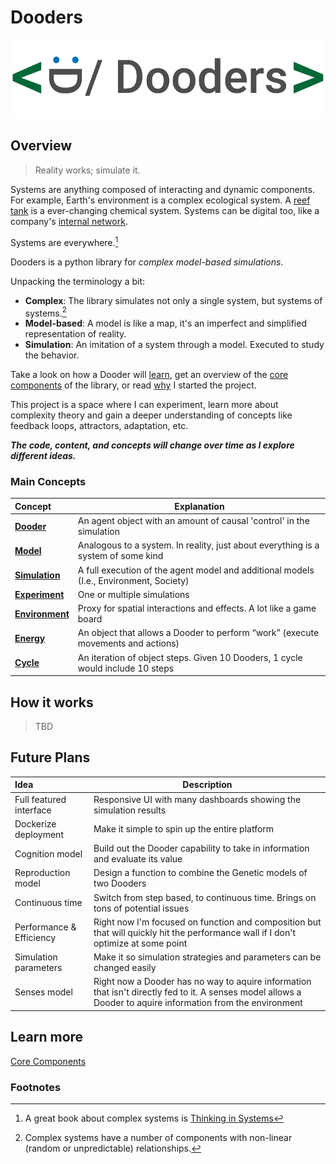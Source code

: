 
# Dooders

![dooders logo](./docs/dooder_logo.png)
  
## Overview

> Reality works; simulate it.  

Systems are anything composed of interacting and dynamic components. For example, Earth's environment is a complex ecological system. A [reef tank](https://www.saltwateraquariumblog.com/9-most-important-reef-tank-aquarium-water-parameters/) is a ever-changing chemical system. Systems can be digital too, like a company's [internal network](https://online.visual-paradigm.com/servlet/editor-content/knowledge/network-diagram/what-is-network-diagram/sites/7/2020/03/network-diagram-example-internal-network-diagram.png). 

Systems are everywhere.[^1]  

Dooders is a python library for *complex model-based simulations*.  

Unpacking the terminology a bit:  

* **Complex**: The library simulates not only a single system, but systems of systems.[^2]  
* **Model-based**: A model is like a map, it's an imperfect and simplified representation of reality.
* **Simulation**: An imitation of a system through a model. Executed to study the behavior.  

Take a look on how a Dooder will [learn](https://github.com/csmangum/Dooders/blob/main/docs/Learning.md), get an overview of the [core components](https://github.com/csmangum/Dooders/blob/main/docs/Core.md) of the library, or read [why](https://github.com/csmangum/Dooders/blob/main/docs/Why.md) I started the project.

This project is a space where I can experiment, learn more about complexity theory and gain a deeper understanding of concepts like feedback loops, attractors, adaptation, etc.

***The code, content, and concepts will change over time as I explore different ideas.***  

### Main Concepts

| Concept                                | Explanation                                                                            |
| :------------------------------------- | -------------------------------------------------------------------------------------- |
| [**Dooder**](docs/Dooder.md)           | An agent object with an amount of causal 'control' in the simulation                   |
| [**Model**](docs/Concepts.md#Model)    | Analogous to a system. In reality, just about everything is a system of some kind      |
| [**Simulation**](docs/Simulation.md)   | A full execution of the agent model and additional models (I.e., Environment, Society) |
| [**Experiment**](docs/Experiment.md)   | One or multiple simulations                                                            |
| [**Environment**](docs/Environment.md) | Proxy for spatial interactions and effects. A lot like a game board                    |
| [**Energy**](docs/Energy.md)           | An object that allows a Dooder to perform “work” (execute movements and actions)       |
| [**Cycle**](docs/Concepts.md)          | An iteration of object steps. Given 10 Dooders, 1 cycle would include 10 steps         |
  
## How it works

   > TBD
  
## Future Plans

| Idea                                                                                          | Description                                                                                                                                                  |
| :-------------------------------------------------------------------------------------------- | ------------------------------------------------------------------------------------------------------------------------------------------------------------ |
| Full featured interface                                                                       | Responsive UI with many dashboards showing the simulation results                                                                                            |
| Dockerize deployment                                                                          | Make it simple to spin up the entire platform                                                                                                                |
| Cognition model | Build out the Dooder capability to take in information and evaluate its value                                                                                |
| Reproduction model                                                                            | Design a function to combine the Genetic models of two Dooders                                                                                               |
| Continuous time                                                                               | Switch from step based, to continuous time. Brings on tons of potential issues                                                                               |
| Performance & Efficiency                                                                      | Right now I'm focused on function and composition but that will quickly hit the performance wall if I don't optimize at some point                           |
| Simulation parameters                                                                         | Make it so simulation strategies and parameters can be changed easily                                                                                        |
| Senses model                                                                                  | Right now a Dooder has no way to aquire information that isn't directly fed to it. A senses model allows a Dooder to aquire information from the environment |

## Learn more
[Core Components](https://github.com/csmangum/Dooders/blob/main/docs/Core.md)
  
### Footnotes

[^1]: A great book about complex systems is [Thinking in Systems](https://www.amazon.com/Thinking-Systems-Donella-H-Meadows/dp/1603580557/ref=nodl_?dplnkId=c7d91e2b-3d9e-4f2f-b62d-b83301ddb81d)
[^2]: Complex systems have a number of components with non-linear (random or unpredictable) relationships.  
